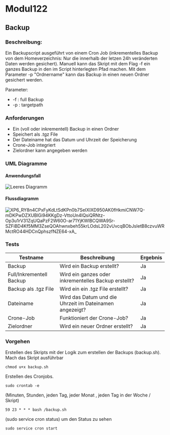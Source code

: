 # Modul122
## Backup

### Beschreibung:
Ein Backupscript ausgeführt von einem Cron Job (inkrementelles Backup von dem Homeverzeichnis: Nur die innerhalb der letzen 24h veränderten Daten werden gesichert). Manuell kann das Skript mit dem Flag -f ein ganzes Backup in den im Script hinterlegten Pfad machen. Mit dem Parameter -p "Ordnername" kann das Backup in einen neuen Ordner gesichert werden.

Parameter: 
- -f : full Backup
- -p : targetpath

### Anforderungen
- Ein (voll oder inkrementell) Backup in einen Ordner
- Speichert als .tgz File
- Der Dateiname hat das Datum und Uhrzeit der Speicherung
- Crone-Job integriert
- Zielordner kann angegeben werden


### UML Diagramme
#### Anwendungsfall
![Leeres Diagramm](https://user-images.githubusercontent.com/71868170/177398862-934c843b-5e81-42b5-94e7-20a37e83ed43.png)

#### Flussdiagramm
![XP6_RY8n4CPxFyKdLtSdKPn0b7SeIXIXD950AK0fHkmiCNW7Q-mDKPwDZXUBlGi94KKgDz-VttoUn4IQsiQRNtz-Op3u1rV31ZqUQaPzF2W60O-ar71YjKWlBCQWA9Sr-SZFiBD4Kf5MM3ZseQOAhwnxbeh55krLOdsL202vUvcqBObJsIetB8czvuWRMctRO44HDCnQphszfNZE64-xA_](https://user-images.githubusercontent.com/71868170/177403545-f9b249db-9ef5-4c14-9938-71aaf8b5f6cc.png)


### Tests
| Testname  | Beschreibung | Ergebnis
| ------------- | ------------- | ------------- | 
| Backup  | Wird ein Backup erstellt?  | Ja |
| Full/Inkrementell Backup  | Wird ein ganzes oder inkrementelles Backup erstellt? | Ja |
| Backup als .tgz File  | Wird ein ein .tgz File erstellt?  | Ja |
| Dateiname  | Wird das Datum und die Uhrzeit im Dateinamen angezeigt?  | Ja |
| Crone-Job  | Funktioniert der Crone-Job? | Ja |
| Zielordner  | Wird ein neuer Ordner erstellt? | Ja |


### Vorgehen
Erstellen des Skripts mit der Logik zum erstellen der Backups (backup.sh). Mach das Skript ausführbar

```
chmod u+x backup.sh
```

Erstellen des Cronjobs.

```
sudo crontab -e
```
(Minuten, Stunden, jeden Tag, jeder Monat , jeden Tag in der Woche / Skript)

```
59 23 * * * bash /backup.sh

```
(sudo service cron status) um den Status zu sehen

```
sudo service cron start
```
